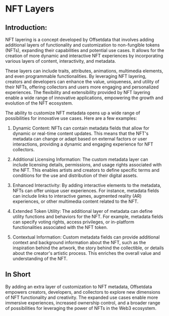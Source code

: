 
# NFT Layers

## Introduction:
NFT layering is a concept developed by Offsetdata that involves adding additional layers of functionality and 
customization to non-fungible tokens (NFTs), expanding their capabilities and 
potential use cases. It allows for the creation of more dynamic and interactive 
NFT experiences by incorporating various layers of content, interactivity, and metadata. 

These layers can include traits, attributes, animations, multimedia elements, 
and even programmable functionalities. 
By leveraging NFT layering, creators and developers can enhance the value, uniqueness, 
and utility of their NFTs, offering collectors and users more engaging and personalized 
experiences. The flexibility and extensibility provided by NFT layering enable a 
wide range of innovative applications, empowering the growth and evolution of 
the NFT ecosystem.

The ability to customize NFT metadata opens up a wide range of possibilities for innovative use cases. Here are a few examples:

1. Dynamic Content: NFTs can contain metadata fields that allow for dynamic or real-time content updates. This means that the NFT's metadata can change or adapt based on external factors or user interactions, providing a dynamic and engaging experience for NFT collectors.

2. Additional Licensing Information: The custom metadata layer can include licensing details, permissions, and usage rights associated with the NFT. This enables artists and creators to define specific terms and conditions for the use and distribution of their digital assets.

3. Enhanced Interactivity: By adding interactive elements to the metadata, NFTs can offer unique user experiences. For instance, metadata fields can include links to interactive games, augmented reality (AR) experiences, or other multimedia content related to the NFT.

4. Extended Token Utility: The additional layer of metadata can define utility functions and behaviors for the NFT. For example, metadata fields can specify voting rights, access privileges, or in-platform functionalities associated with the NFT token.

5. Contextual Information: Custom metadata fields can provide additional context and background information about the NFT, such as the inspiration behind the artwork, the story behind the collectible, or details about the creator's artistic process. This enriches the overall value and understanding of the NFT.

## In Short
By adding an extra layer of customization to NFT metadata, Offsetdata empowers creators, developers, and collectors to explore new dimensions of NFT functionality and creativity. The expanded use cases enable more immersive experiences, increased ownership control, and a broader range of possibilities for leveraging the power of NFTs in the Web3 ecosystem.
